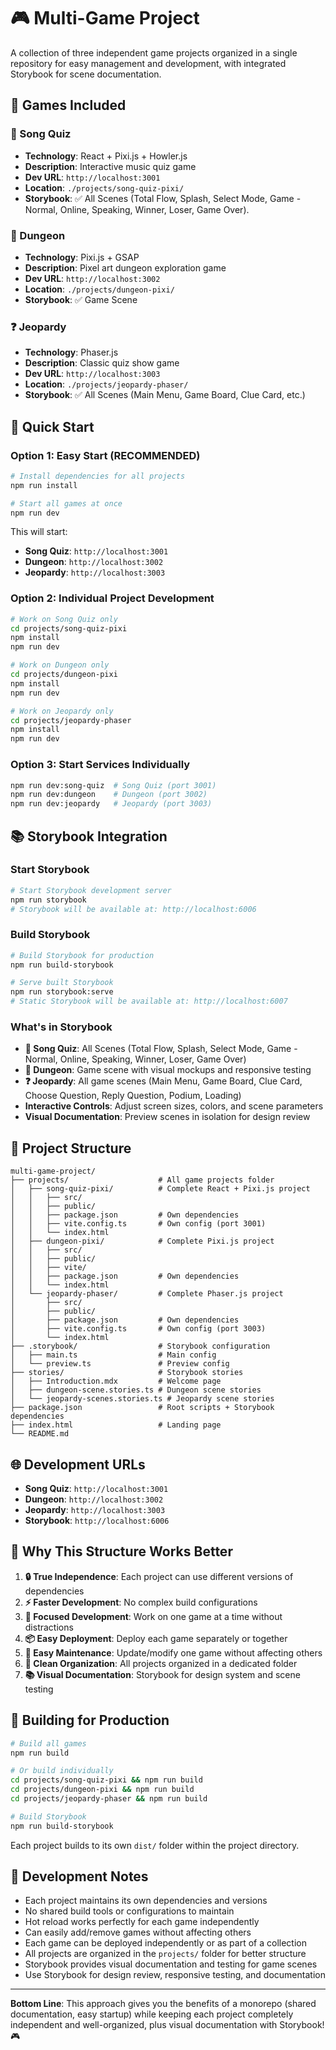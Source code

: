# 🎮 Multi-Game Project

A collection of three independent game projects organized in a single repository for easy management and development, with integrated Storybook for scene documentation.

## 🎯 Games Included

### 🎵 Song Quiz
- **Technology**: React + Pixi.js + Howler.js
- **Description**: Interactive music quiz game
- **Dev URL**: `http://localhost:3001`
- **Location**: `./projects/song-quiz-pixi/`
- **Storybook**: ✅ All Scenes (Total Flow, Splash, Select Mode, Game - Normal, Online, Speaking, Winner, Loser, Game Over).

### 🏰 Dungeon
- **Technology**: Pixi.js + GSAP
- **Description**: Pixel art dungeon exploration game
- **Dev URL**: `http://localhost:3002`
- **Location**: `./projects/dungeon-pixi/`
- **Storybook**: ✅ Game Scene

### ❓ Jeopardy
- **Technology**: Phaser.js
- **Description**: Classic quiz show game
- **Dev URL**: `http://localhost:3003`
- **Location**: `./projects/jeopardy-phaser/`
- **Storybook**: ✅ All Scenes (Main Menu, Game Board, Clue Card, etc.)

## 🚀 Quick Start

### Option 1: Easy Start (RECOMMENDED)
```bash
# Install dependencies for all projects
npm run install

# Start all games at once
npm run dev
```
This will start:
- **Song Quiz**: `http://localhost:3001`
- **Dungeon**: `http://localhost:3002`
- **Jeopardy**: `http://localhost:3003`

### Option 2: Individual Project Development
```bash
# Work on Song Quiz only
cd projects/song-quiz-pixi
npm install
npm run dev

# Work on Dungeon only
cd projects/dungeon-pixi
npm install
npm run dev

# Work on Jeopardy only
cd projects/jeopardy-phaser
npm install
npm run dev
```

### Option 3: Start Services Individually
```bash
npm run dev:song-quiz  # Song Quiz (port 3001)
npm run dev:dungeon    # Dungeon (port 3002)
npm run dev:jeopardy   # Jeopardy (port 3003)
```

## 📚 Storybook Integration

### Start Storybook
```bash
# Start Storybook development server
npm run storybook
# Storybook will be available at: http://localhost:6006
```

### Build Storybook
```bash
# Build Storybook for production
npm run build-storybook

# Serve built Storybook
npm run storybook:serve
# Static Storybook will be available at: http://localhost:6007
```

### What's in Storybook
- **🎵 Song Quiz**: All Scenes (Total Flow, Splash, Select Mode, Game - Normal, Online, Speaking, Winner, Loser, Game Over)
- **🏰 Dungeon**: Game scene with visual mockups and responsive testing
- **❓ Jeopardy**: All game scenes (Main Menu, Game Board, Clue Card, Choose Question, Reply Question, Podium, Loading)
- **Interactive Controls**: Adjust screen sizes, colors, and scene parameters
- **Visual Documentation**: Preview scenes in isolation for design review

## 📁 Project Structure

```
multi-game-project/
├── projects/                    # All game projects folder
│   ├── song-quiz-pixi/          # Complete React + Pixi.js project
│   │   ├── src/
│   │   ├── public/
│   │   ├── package.json         # Own dependencies
│   │   ├── vite.config.ts       # Own config (port 3001)
│   │   └── index.html
│   ├── dungeon-pixi/            # Complete Pixi.js project
│   │   ├── src/
│   │   ├── public/
│   │   ├── vite/
│   │   ├── package.json         # Own dependencies
│   │   └── index.html
│   └── jeopardy-phaser/         # Complete Phaser.js project
│       ├── src/
│       ├── public/
│       ├── package.json         # Own dependencies
│       ├── vite.config.ts       # Own config (port 3003)
│       └── index.html
├── .storybook/                  # Storybook configuration
│   ├── main.ts                  # Main config
│   └── preview.ts               # Preview config
├── stories/                     # Storybook stories
│   ├── Introduction.mdx         # Welcome page
│   ├── dungeon-scene.stories.ts # Dungeon scene stories
│   └── jeopardy-scenes.stories.ts # Jeopardy scene stories
├── package.json                 # Root scripts + Storybook dependencies
├── index.html                   # Landing page
└── README.md
```

## 🌐 Development URLs

- **Song Quiz**: `http://localhost:3001` 
- **Dungeon**: `http://localhost:3002`
- **Jeopardy**: `http://localhost:3003`
- **Storybook**: `http://localhost:6006`

## 🎨 Why This Structure Works Better

1. **🔒 True Independence**: Each project can use different versions of dependencies
2. **⚡ Faster Development**: No complex build configurations
3. **🎯 Focused Development**: Work on one game at a time without distractions
4. **📦 Easy Deployment**: Deploy each game separately or together
5. **🔄 Easy Maintenance**: Update/modify one game without affecting others
6. **📁 Clean Organization**: All projects organized in a dedicated folder
7. **📚 Visual Documentation**: Storybook for design system and scene testing

## 🚀 Building for Production

```bash
# Build all games
npm run build

# Or build individually
cd projects/song-quiz-pixi && npm run build
cd projects/dungeon-pixi && npm run build  
cd projects/jeopardy-phaser && npm run build

# Build Storybook
npm run build-storybook
```

Each project builds to its own `dist/` folder within the project directory.

## 📝 Development Notes

- Each project maintains its own dependencies and versions
- No shared build tools or configurations to maintain
- Hot reload works perfectly for each game independently
- Can easily add/remove games without affecting others
- Each game can be deployed independently or as part of a collection
- All projects are organized in the `projects/` folder for better structure
- Storybook provides visual documentation and testing for game scenes
- Use Storybook for design review, responsive testing, and documentation

---

**Bottom Line**: This approach gives you the benefits of a monorepo (shared documentation, easy startup) while keeping each project completely independent and well-organized, plus visual documentation with Storybook! 🎮 